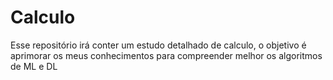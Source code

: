 # Calculo
Esse repositório irá conter um estudo detalhado de calculo, o objetivo é aprimorar os meus conhecimentos para compreender melhor os algoritmos de ML e DL
